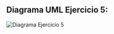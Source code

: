 ## Diagrama UML Ejercicio 5:

![Diagrama Ejercicio 5](https://github.com/user-attachments/assets/a7068900-525c-4302-828a-8adf7eb20903)
